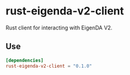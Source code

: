 # rust-eigenda-v2-client

Rust client for interacting with EigenDA V2.

## Use

```toml
[dependencies]
rust-eigenda-v2-client = "0.1.0"
```